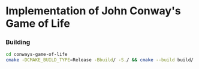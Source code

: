 # Implementation of John Conway's Game of Life

### Building
```bash
cd conways-game-of-life
cmake -DCMAKE_BUILD_TYPE=Release -Bbuild/ -S./ && cmake --build build/
```
